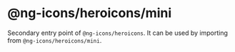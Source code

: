 # @ng-icons/heroicons/mini

Secondary entry point of `@ng-icons/heroicons`. It can be used by importing from `@ng-icons/heroicons/mini`.
